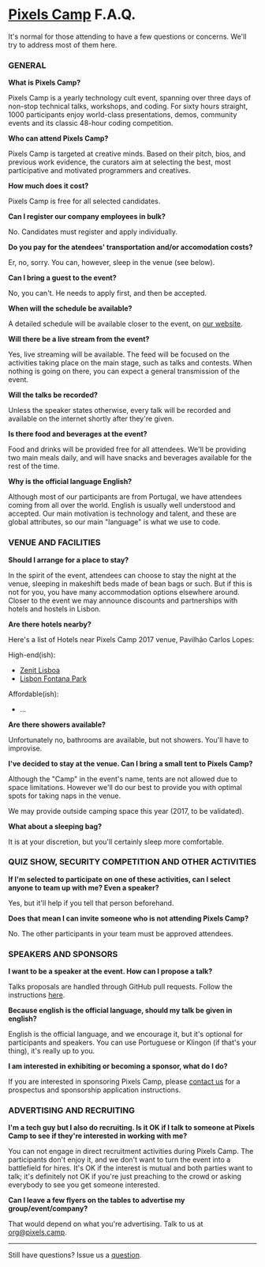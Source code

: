 # [Pixels Camp](https://pixels.camp) F.A.Q.

It's normal for those attending to have a few questions or concerns. We'll try to address most of them here.

### GENERAL

**What is Pixels Camp?**

Pixels Camp is a yearly technology cult event, spanning over three days of non-stop technical talks, workshops, and coding.
For sixty hours straight, 1000 participants enjoy world-class presentations, demos, community events and its classic 48-hour coding competition.

**Who can attend Pixels Camp?**

Pixels Camp is targeted at creative minds. Based on their pitch, bios, and previous work evidence, the curators aim at selecting the best, most participative and motivated programmers and creatives.

**How much does it cost?**

Pixels Camp is free for all selected candidates.

**Can I register our company employees in bulk?**

No. Candidates must register and apply individually.

**Do you pay for the atendees' transportation and/or accomodation costs?**

Er, no, sorry. You can, however, sleep in the venue (see below).

**Can I bring a guest to the event?**

No, you can't. He needs to apply first, and then be accepted.

**When will the schedule be available?**

A detailed schedule will be available closer to the event, on [our website][1].

**Will there be a live stream from the event?**

Yes, live streaming will be available. The feed will be focused on the activities taking place on the main stage, such as talks and contests. When nothing is going on there, you can expect a general transmission of the event.

**Will the talks be recorded?**

Unless the speaker states otherwise, every talk will be recorded and available on the internet shortly after they're given.

**Is there food and beverages at the event?**

Food and drinks will be provided free for all attendees. We'll be providing two main meals daily, and will have snacks and beverages available for the rest of the time. 

**Why is the official language English?**

Although most of our participants are from Portugal, we have attendees coming from all over the world. English is usually well understood and accepted. Our main motivation is technology and talent, and these are global attributes, so our main "language" is what we use to code. 


### VENUE AND FACILITIES

**Should I arrange for a place to stay?**

In the spirit of the event, attendees can choose to stay the night at the venue, sleeping in makeshift beds made of bean bags or such. But if this is not for you, you have many accommodation options elsewhere around. Closer to the event we may announce discounts and partnerships with hotels and hostels in Lisbon.

**Are there hotels nearby?**

Here's a list of Hotels near Pixels Camp 2017 venue, Pavilhão Carlos Lopes:

High-end(ish):

 * [Zenit Lisboa][100]
 * [Lisbon Fontana Park][101]

Affordable(ish):

 * ...

**Are there showers available?**

Unfortunately no, bathrooms are available, but not showers. You'll have to improvise.


**I've decided to stay at the venue. Can I bring a small tent to Pixels Camp?**

Although the "Camp" in the event's name, tents are not allowed due to space limitations. However we'll do our best to provide you with optimal spots for taking naps in the venue.

We may provide outside camping space this year (2017, to be validated).

**What about a sleeping bag?**

It is at your discretion, but you'll certainly sleep more comfortable.


### QUIZ SHOW, SECURITY COMPETITION AND OTHER ACTIVITIES

**If I'm selected to participate on one of these activities, can I select anyone to team up with me? Even a speaker?**

Yes, but it'll help if you tell that person beforehand.

**Does that mean I can invite someone who is not attending Pixels Camp?**

No. The other participants in your team must be approved attendees.


### SPEAKERS AND SPONSORS

**I want to be a speaker at the event. How can I propose a talk?**

Talks proposals are handled through GitHub pull requests. Follow the instructions [here][3].


**Because english is the official language, should my talk be given in english?**

English is the official language, and we encourage it, but it's optional for participants and speakers. You can use Portuguese or Klingon (if that's your thing), it's really up to you.


**I am interested in exhibiting or becoming a sponsor, what do I do?**

If you are interested in sponsoring Pixels Camp, please [contact us](mailto:org@pixels.camp) for a prospectus and sponsorship application instructions.


### ADVERTISING AND RECRUITING

**I'm a tech guy but I also do recruiting. Is it OK if I talk to someone at Pixels Camp to see if they're interested in working with me?**

You can not engage in direct recruitment activities during Pixels Camp. The participants don't enjoy it, and we don't want to turn the event into a battlefield for hires. It's OK if the interest is mutual and both parties want to talk; it's definitely not OK if you're just preaching to the crowd or asking everybody to see you get someone interested.


**Can I leave a few flyers on the tables to advertise my group/event/company?**

That would depend on what you're advertising. Talk to us at [org@pixels.camp](mailto:org@pixels.camp).

***

Still have questions? Issue us a [question][2].

[1]: https://pixels.camp/schedule/
[2]: https://github.com/PixelsCamp/docs/issues/new?labels=question
[3]: https://github.com/PixelsCamp/talks/blob/master/README.md
[100]: https://www.booking.com/hotel/pt/zenitlisboa.pt-pt.html
[101]: https://www.booking.com/hotel/pt/double-tree-by-hilton-hotel-lisbon.pt-pt.html
